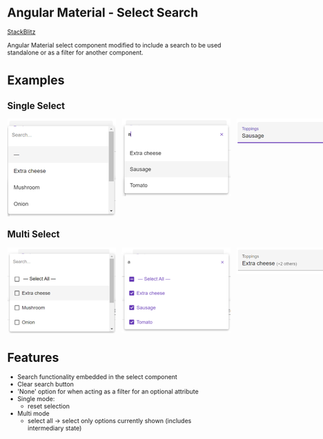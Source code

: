 # Angular Material - Select Search

[StackBlitz](https://stackblitz.com/edit/angular-material-select-filter-search)

Angular Material select component modified to include a search to be used standalone or as a filter for another component.

# Examples

## Single Select

<div style="display: flex; gap: 1em;">
    <img src="./img/single-select-1.png" width="50%" height="50%"/>
    <img src="./img/single-select-2.png" width="50%" height="50%"/>
    <img src="./img/single-select-3.png" width="50%" height="50%"/>
</div>


## Multi Select
<div style="display: flex; gap: 1em;">
    <img src="./img/multi-select-1.png" width="50%" height="50%"/>
    <img src="./img/multi-select-2.png" width="50%" height="50%"/>
    <img src="./img/multi-select-3.png" width="50%" height="50%"/>
</div>

# Features

- Search functionality embedded in the select component
- Clear search button
- 'None' option for when acting as a filter for an optional attribute
- Single mode:
    - reset selection
- Multi mode
    - select all &rarr; select only options currently shown (includes intermediary state)
